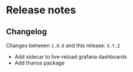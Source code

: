 # Release notes

## Changelog

Changes between `1.8.0` and this release: `X.Y.Z`

- Add sidecar to live-reload grafana dashboards
- Add thanos package